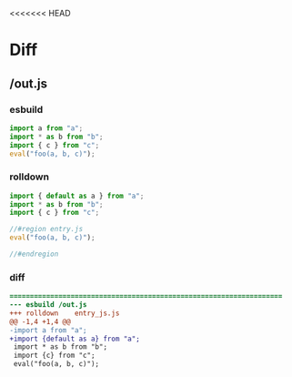 <<<<<<< HEAD
# Diff
## /out.js
### esbuild
```js
import a from "a";
import * as b from "b";
import { c } from "c";
eval("foo(a, b, c)");
```
### rolldown
```js
import { default as a } from "a";
import * as b from "b";
import { c } from "c";

//#region entry.js
eval("foo(a, b, c)");

//#endregion

```
### diff
```diff
===================================================================
--- esbuild	/out.js
+++ rolldown	entry_js.js
@@ -1,4 +1,4 @@
-import a from "a";
+import {default as a} from "a";
 import * as b from "b";
 import {c} from "c";
 eval("foo(a, b, c)");

```